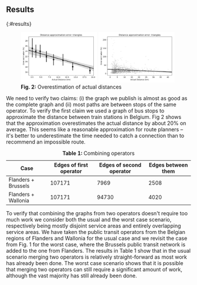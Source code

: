 ## Results
{:#results}

<figure id="my-figure">
  <img style="width:49%" src="img/overestimation.svg" alt="approximation error">
  <img style="width:49%" src="img/overestimation_3.svg" alt="approximation error">
  <strong>Fig. 2:</strong> Overestimation of actual distances
</figure>


We need to verify two claims: (i) the graph we publish is almost as good as the complete graph and (ii) most paths are between stops of the same operator. To verify the first claim we used a graph of bus stops to approximate the distance between train stations in Belgium. Fig 2 shows that the approximation overestimates the actual distance by about 20% on average. This seems like a reasonable approximation for route planners – it's better to underestimate the time needed to catch a connection than to recommend an impossible route.

<p>
<table>
  <thead>
    <tr>
      <th>Case</th>
      <th>Edges of first operator</th>
      <th>Edges of second operator</th>
      <th>Edges between them</th>
    </tr>
  </thead>
  <tbody>
    <tr>
      <td>Flanders + Brussels</td>
      <td>107171</td>
      <td>7969</td>
      <td>2508</td>
    </tr>
    <tr>
      <td>Flanders + Wallonia</td>
      <td>107171</td>
      <td>94730</td>
      <td>4020</td>
    </tr>
  </tbody>
  <caption>
  	<strong>Table 1: </strong> Combining operators
  </caption>
</table>
</p>

To verify that combining the graphs from two operators doesn't require too much work we consider both the usual and the worst case scenario, respectively being mostly disjoint service areas and entirely overlapping service areas. We have taken the public transit operators from the Belgian regions of Flanders and Wallonia for the usual case and we revisit the case from Fig. 1 for the worst case, where the Brussels public transit network is added to the one from Flanders. The results in Table 1 show that in the usual scenario merging two operators is relatively straight-forward as most work has already been done. The worst case scenario shows that it is possible that merging two operators can still require a significant amount of work, although the vast majority has still already been done.